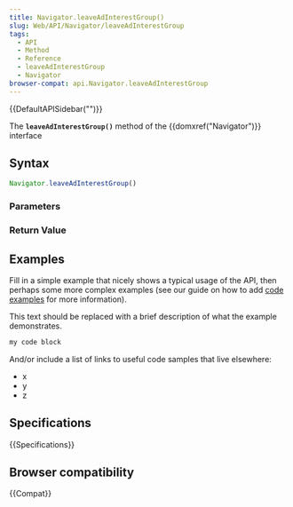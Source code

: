 ```yaml
---
title: Navigator.leaveAdInterestGroup()
slug: Web/API/Navigator/leaveAdInterestGroup
tags:
  - API
  - Method
  - Reference
  - leaveAdInterestGroup
  - Navigator
browser-compat: api.Navigator.leaveAdInterestGroup
---
```

{{DefaultAPISidebar("")}}

The **`leaveAdInterestGroup()`** method of the {{domxref("Navigator")}} interface 

## Syntax

```js
Navigator.leaveAdInterestGroup()
```

### Parameters



### Return Value



## Examples

Fill in a simple example that nicely shows a typical usage of the API, then perhaps some more complex examples (see our guide on how to add [code examples](/en-US/docs/MDN/Contribute/Structures/Code_examples) for more information).

This text should be replaced with a brief description of what the example demonstrates.

```js
my code block
```

And/or include a list of links to useful code samples that live elsewhere:

*   x
*   y
*   z

## Specifications

{{Specifications}}

## Browser compatibility

{{Compat}}

